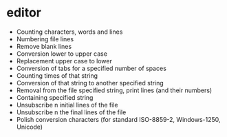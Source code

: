 # editor


* Counting characters, words and lines
* Numbering file lines
* Remove blank lines
* Conversion lower to upper case
* Replacement upper case to lower
* Conversion of tabs for a specified number of spaces
* Counting times of that string
* Conversion of that string to another specified string
* Removal from the file specified string, print lines (and their numbers)
* Containing specified string
* Unsubscribe n initial lines of the file
* Unsubscribe n the final lines of the file
* Polish conversion characters (for standard ISO-8859-2, Windows-1250, Unicode)
